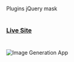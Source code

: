 #
Plugins jQuery mask
#
### [Live Site](https://plugins-jquery-mask.vercel.app/)
#

![Image Generation App](https://github.com/Amadeo-Frontend/images_sites/blob/main/img/plugins-jquery-mask.png)
